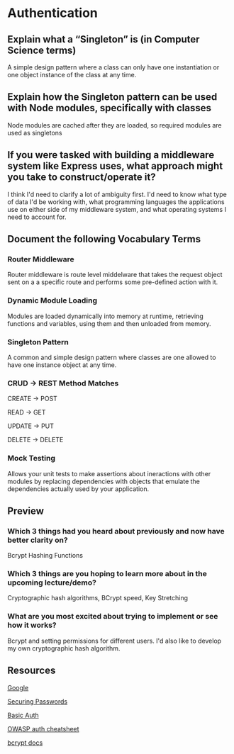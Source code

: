 # Authentication

## Explain what a “Singleton” is (in Computer Science terms)

A simple design pattern where a class can only have one instantiation or one object instance of the class at any time.

## Explain how the Singleton pattern can be used with Node modules, specifically with classes

Node modules are cached after they are loaded, so required modules are used as singletons

## If you were tasked with building a middleware system like Express uses, what approach might you take to construct/operate it?

I think I'd need to clarify a lot of ambiguity first. I'd need to know what type of data I'd be working with, what programming languages the applications use on either side of my middleware system, and what operating systems I need to account for.

## Document the following Vocabulary Terms

### Router Middleware

Router middleware is route level middelware that takes the request object sent on a a specific route and performs some pre-defined action with it.

### Dynamic Module Loading

Modules are loaded dynamically into memory at runtime, retrieving functions and variables, using them and then unloaded from memory.

### Singleton Pattern

A common and simple design pattern where classes are one allowed to have one instance object at any time.

### CRUD -> REST Method Matches

CREATE -> POST

READ -> GET

UPDATE -> PUT

DELETE -> DELETE

### Mock Testing

Allows your unit tests to make assertions about ineractions with other modules by replacing dependencies with objects that emulate the dependencies actually used by your application.

## Preview

### Which 3 things had you heard about previously and now have better clarity on?

Bcrypt Hashing Functions

### Which 3 things are you hoping to learn more about in the upcoming lecture/demo?

Cryptographic hash algorithms, BCrypt speed, Key Stretching

### What are you most excited about trying to implement or see how it works?

Bcrypt and setting permissions for different users. I'd also like to develop my own cryptographic hash algorithm.

## Resources

[Google](https://google.com)

[Securing Passwords](https://thehackernews.com/2014/04/securing-passwords-with-bcrypt-hashing.html)

[Basic Auth](https://en.wikipedia.org/wiki/Basic_access_authentication)

[OWASP auth cheatsheet](https://www.owasp.org/index.php/Authentication_Cheat_Sheet)

[bcrypt docs](https://www.npmjs.com/package/bcrypt)
